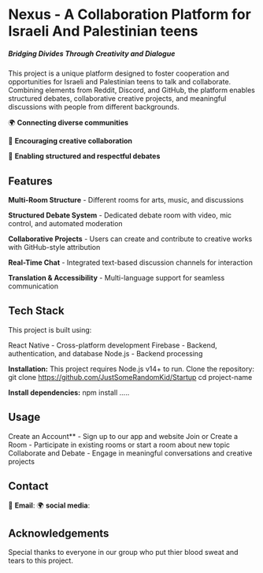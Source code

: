 # **Nexus** -  A Collaboration Platform for Israeli And Palestinian teens

##### **Bridging Divides Through Creativity and Dialogue**

This project is a unique platform designed to foster cooperation and opportunities for Israeli and Palestinian teens to talk and collaborate. Combining elements from Reddit, Discord, and GitHub, the platform enables structured debates, collaborative creative projects, and meaningful discussions with people from different backgrounds.

🌍 **Connecting diverse communities**

🎨 **Encouraging creative collaboration**

🎤 **Enabling structured and respectful debates**

## Features

**Multi-Room Structure** - Different rooms for arts, music, and discussions

**Structured Debate System** - Dedicated debate room with video, mic control, and automated moderation

**Collaborative Projects** - Users can create and contribute to creative works with GitHub-style attribution

**Real-Time Chat** - Integrated text-based discussion channels for interaction

**Translation & Accessibility** - Multi-language support for seamless communication

## Tech Stack

This project is built using:

React Native - Cross-platform development
Firebase - Backend, authentication, and database
Node.js - Backend processing

**Installation:**
This project requires Node.js v14+ to run.
Clone the repository:
git clone https://github.com/JustSomeRandomKid/Startup
cd project-name

**Install dependencies:**
npm install
.....

## Usage

Create an Account** - Sign up to our app and website
Join or Create a Room - Participate in existing rooms or start a room about new topic
Collaborate and Debate - Engage in meaningful conversations and creative projects

## Contact

📧 **Email**: 
🌍 **social media**: 


## Acknowledgements

Special thanks to everyone in our group who put thier blood sweat and tears to this project.

